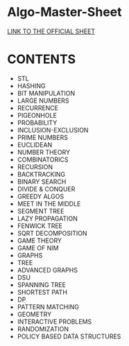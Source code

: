 # Algo-Master-Sheet

[LINK TO THE OFFICIAL SHEET](https://docs.google.com/spreadsheets/d/11mi-sknqLyc7C9b2KANml-LCC9F59GAP_ScHgakR_Uo/edit#gid=0)

# CONTENTS
- STL
- HASHING
- BIT MANIPULATION
- LARGE NUMBERS
- RECURRENCE
- PIGEONHOLE
- PROBABILITY
- INCLUSION-EXCLUSION
- PRIME NUMBERS
- EUCLIDEAN
- NUMBER THEORY
- COMBINATORICS
- RECURSION
- BACKTRACKING
- BINARY SEARCH
- DIVIDE & CONQUER
- GREEDY ALGOS
- MEET IN THE MIDDLE
- SEGMENT TREE
- LAZY PROPAGATION
- FENWICK TREE
- SQRT DECOMPOSITION
- GAME THEORY 
- GAME OF NIM
- GRAPHS
- TREE
- ADVANCED GRAPHS
- DSU
- SPANNING TREE
- SHORTEST PATH
- DP
- PATTERN MATCHING
- GEOMETRY
- INTERACTIVE PROBLEMS
- RANDOMIZATION
- POLICY BASED DATA STRUCTURES
